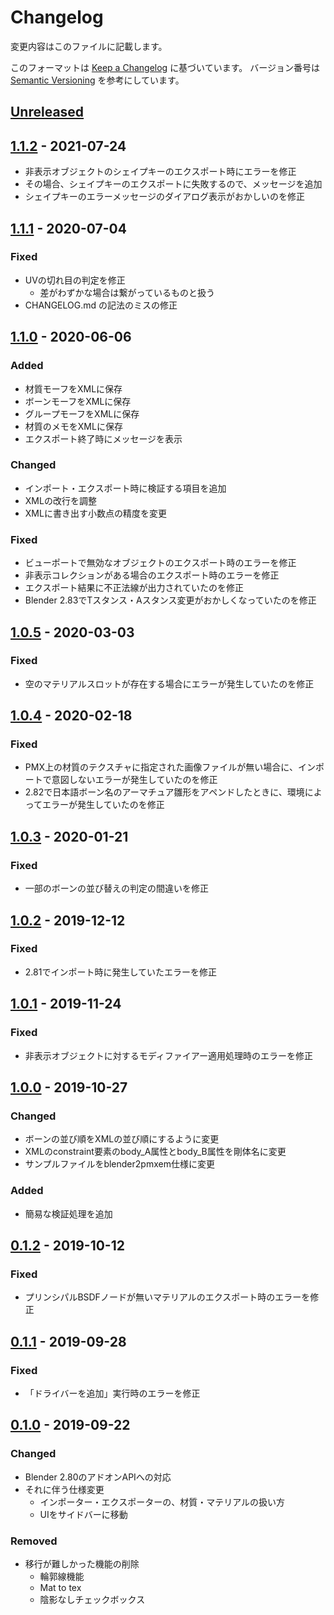 # Changelog
変更内容はこのファイルに記載します。

このフォーマットは [Keep a Changelog](https://keepachangelog.com/ja/1.0.0/) に基づいています。
バージョン番号は [Semantic Versioning](https://semver.org/lang/ja/spec/v2.0.0.html) を参考にしています。

## [Unreleased]

## [1.1.2] - 2021-07-24
- 非表示オブジェクトのシェイプキーのエクスポート時にエラーを修正
- その場合、シェイプキーのエクスポートに失敗するので、メッセージを追加
- シェイプキーのエラーメッセージのダイアログ表示がおかしいのを修正

## [1.1.1] - 2020-07-04
### Fixed
- UVの切れ目の判定を修正
  - 差がわずかな場合は繋がっているものと扱う
- CHANGELOG.md の記法のミスの修正

## [1.1.0] - 2020-06-06
### Added
- 材質モーフをXMLに保存
- ボーンモーフをXMLに保存
- グループモーフをXMLに保存
- 材質のメモをXMLに保存
- エクスポート終了時にメッセージを表示

### Changed
- インポート・エクスポート時に検証する項目を追加
- XMLの改行を調整
- XMLに書き出す小数点の精度を変更

### Fixed
- ビューポートで無効なオブジェクトのエクスポート時のエラーを修正
- 非表示コレクションがある場合のエクスポート時のエラーを修正
- エクスポート結果に不正法線が出力されていたのを修正
- Blender 2.83でTスタンス・Aスタンス変更がおかしくなっていたのを修正

## [1.0.5] - 2020-03-03
### Fixed
- 空のマテリアルスロットが存在する場合にエラーが発生していたのを修正

## [1.0.4] - 2020-02-18
### Fixed
- PMX上の材質のテクスチャに指定された画像ファイルが無い場合に、インポートで意図しないエラーが発生していたのを修正
- 2.82で日本語ボーン名のアーマチュア雛形をアペンドしたときに、環境によってエラーが発生していたのを修正

## [1.0.3] - 2020-01-21
### Fixed
- 一部のボーンの並び替えの判定の間違いを修正

## [1.0.2] - 2019-12-12
### Fixed
- 2.81でインポート時に発生していたエラーを修正

## [1.0.1] - 2019-11-24
### Fixed
- 非表示オブジェクトに対するモディファイアー適用処理時のエラーを修正

## [1.0.0] - 2019-10-27
### Changed
- ボーンの並び順をXMLの並び順にするように変更
- XMLのconstraint要素のbody_A属性とbody_B属性を剛体名に変更
- サンプルファイルをblender2pmxem仕様に変更

### Added
- 簡易な検証処理を追加

## [0.1.2] - 2019-10-12
### Fixed
- プリンシパルBSDFノードが無いマテリアルのエクスポート時のエラーを修正

## [0.1.1] - 2019-09-28
### Fixed
- 「ドライバーを追加」実行時のエラーを修正

## [0.1.0] - 2019-09-22
### Changed
- Blender 2.80のアドオンAPIへの対応
- それに伴う仕様変更
  - インポーター・エクスポーターの、材質・マテリアルの扱い方
  - UIをサイドバーに移動

### Removed
- 移行が難しかった機能の削除
  - 輪郭線機能
  - Mat to tex
  - 陰影なしチェックボックス

[Unreleased]: https://github.com/matunnkazumi/blender2pmxem/compare/1.1.2...HEAD
[1.1.2]: https://github.com/matunnkazumi/blender2pmxem/compare/1.1.1...1.1.2
[1.1.1]: https://github.com/matunnkazumi/blender2pmxem/compare/1.1.0...1.1.1
[1.1.0]: https://github.com/matunnkazumi/blender2pmxem/compare/1.0.5...1.1.0
[1.0.5]: https://github.com/matunnkazumi/blender2pmxem/compare/1.0.4...1.0.5
[1.0.4]: https://github.com/matunnkazumi/blender2pmxem/compare/1.0.3...1.0.4
[1.0.3]: https://github.com/matunnkazumi/blender2pmxem/compare/1.0.2...1.0.3
[1.0.2]: https://github.com/matunnkazumi/blender2pmxem/compare/1.0.1...1.0.2
[1.0.1]: https://github.com/matunnkazumi/blender2pmxem/compare/1.0.0...1.0.1
[1.0.0]: https://github.com/matunnkazumi/blender2pmxem/compare/0.1.2...1.0.0
[0.1.2]: https://github.com/matunnkazumi/blender2pmxem/compare/0.1.1...0.1.2
[0.1.1]: https://github.com/matunnkazumi/blender2pmxem/compare/0.1.0...0.1.1
[0.1.0]: https://github.com/matunnkazumi/blender2pmxem/releases/tag/0.1.0
